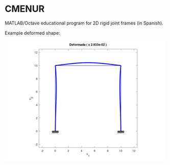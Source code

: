 # CMENUR
MATLAB/Octave educational program for 2D rigid joint frames (in Spanish).

Example deformed shape:

![Alt text](examples/ej2_deformed_shape.png?raw=true "Deformed shape")
